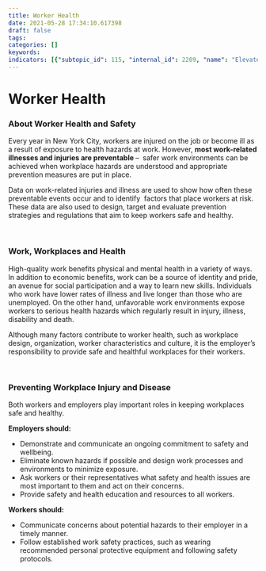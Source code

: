 ```yaml
---
title: Worker Health
date: 2021-05-28 17:34:10.617398
draft: false
tags: 
categories: []
keywords: 
indicators: [{"subtopic_id": 115, "internal_id": 2209, "name": "Elevated Blood Lead Levels among Persons Aged 16 or Older", "URL": "https://a816-dohbesp.nyc.gov/IndicatorPublic/VisualizationData.aspx?id=2209,719b87,115,Summarize"}, {"subtopic_id": 115, "internal_id": 2211, "name": "Hospitalizations Billed to Workers\u00e2\u20ac\u2122 Compensation", "URL": "https://a816-dohbesp.nyc.gov/IndicatorPublic/VisualizationData.aspx?id=2211,719b87,115,Summarize"}, {"subtopic_id": 115, "internal_id": 2208, "name": "Hospitalizations for Asbestosis", "URL": "https://a816-dohbesp.nyc.gov/IndicatorPublic/VisualizationData.aspx?id=2208,719b87,115,Summarize"}, {"subtopic_id": 115, "internal_id": 2210, "name": "Hospitalizations for Pneumoconiosis", "URL": "https://a816-dohbesp.nyc.gov/IndicatorPublic/VisualizationData.aspx?id=2210,719b87,115,Summarize"}, {"subtopic_id": 115, "internal_id": 2073, "name": "Perception of Neighborhood Safety", "URL": "https://a816-dohbesp.nyc.gov/IndicatorPublic/VisualizationData.aspx?id=2073,719b87,115,Summarize"}, {"subtopic_id": 115, "internal_id": 2214, "name": "Work-Related Deaths across All Industries", "URL": "https://a816-dohbesp.nyc.gov/IndicatorPublic/VisualizationData.aspx?id=2214,719b87,115,Summarize"}, {"subtopic_id": 115, "internal_id": 2239, "name": "Work-Related Deaths in the Construction Industry by Borough", "URL": "https://a816-dohbesp.nyc.gov/IndicatorPublic/VisualizationData.aspx?id=2239,719b87,115,Summarize"}, {"subtopic_id": 115, "internal_id": 2215, "name": "Work-Related Deaths in the Construction Industry Citywide", "URL": "https://a816-dohbesp.nyc.gov/IndicatorPublic/VisualizationData.aspx?id=2215,719b87,115,Summarize"}]
---
```

# Worker Health
<h3>About Worker Health and Safety</h3>
<p><span>Every year in New York City, workers are injured on the job or become ill as a result of exposure to health hazards at work. However, <strong>most work-related illnesses and injuries are preventable </strong>&ndash; &nbsp;safer work environments can be achieved when workplace hazards are understood and appropriate prevention measures are put in place.</span></p>
<p><span>Data on work-related injuries and illness are used to show how often these preventable events occur and to identify&nbsp; factors that place workers at risk. These data are also used to design, target and evaluate prevention strategies and regulations that aim to keep workers safe and healthy.</span></p>
<p>&nbsp;</p>
<h3>Work, Workplaces and Health</h3>
<p>High-quality work benefits physical and mental health in a variety of ways. In addition to economic benefits, work can be a source of identity and pride, an avenue for social participation and a way to learn new skills. Individuals who work have lower rates of illness and live longer than those who are unemployed. On the other hand, unfavorable work environments expose workers to serious health hazards which regularly result in injury, illness, disability and death.</p>
<p>Although many factors contribute to worker health, such as workplace design, organization, worker characteristics and culture, it is the employer&rsquo;s responsibility to provide safe and healthful workplaces for their workers.</p>
<p>&nbsp;</p>
<h3>Preventing Workplace Injury and Disease</h3>
<p>Both workers and employers play important roles in keeping workplaces safe and healthy.</p>
<p><strong>Employers should:</strong></p>
<ul>
<li>Demonstrate and communicate an ongoing commitment to safety and wellbeing.</li>
<li>Eliminate known hazards if possible and design work processes and environments to minimize exposure.</li>
<li>Ask workers or their representatives what safety and health issues are most important to them and act on their concerns.</li>
<li>Provide safety and health education and resources to all workers.</li>
</ul>
<p><strong>Workers should:</strong></p>
<ul>
<li>Communicate concerns about potential hazards to their employer in a timely manner.</li>
<li>Follow established work safety practices, such as wearing recommended personal protective equipment and following safety protocols.</li>
</ul>
